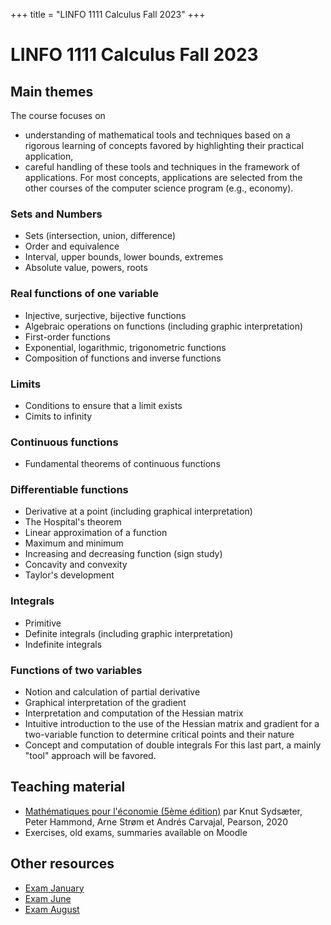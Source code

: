 +++
title = "LINFO 1111 Calculus Fall 2023"
+++

# LINFO 1111 Calculus Fall 2023

## Main themes

The course focuses on
* understanding of mathematical tools and techniques based on a rigorous learning of concepts favored by highlighting their practical application,
* careful handling of these tools and techniques in the framework of applications.
For most concepts, applications are selected from the other courses of the computer science program (e.g., economy).
 
### Sets and Numbers

* Sets (intersection, union, difference)
* Order and equivalence
* Interval, upper bounds, lower bounds, extremes
* Absolute value, powers, roots

### Real functions of one variable

* Injective, surjective, bijective functions
* Algebraic operations on functions (including graphic interpretation)
* First-order functions
* Exponential, logarithmic, trigonometric functions
* Composition of functions and inverse functions

### Limits

* Conditions to ensure that a limit exists
* Cimits to infinity

### Continuous functions

* Fundamental theorems of continuous functions

### Differentiable functions
 
* Derivative at a point (including graphical interpretation)
* The Hospital's theorem
* Linear approximation of a function
* Maximum and minimum
* Increasing and decreasing function (sign study)
* Concavity and convexity
* Taylor's development

### Integrals

* Primitive
* Definite integrals (including graphic interpretation)
* Indefinite integrals

### Functions of two variables

* Notion and calculation of partial derivative
* Graphical interpretation of the gradient
* Interpretation and computation of the Hessian matrix 
* Intuitive introduction to the use of the Hessian matrix and gradient for a two-variable function to determine critical points and their nature
* Concept and computation of double integrals
For this last part, a mainly "tool" approach will be favored.

## Teaching material

* [Mathématiques pour l'économie (5ème édition)](https://www.pearson.fr/fr/book/?GCOI=27440100027450) par Knut Sydsæter, Peter Hammond, Arne Strøm et Andrés Carvajal, Pearson, 2020
* Exercises, old exams, summaries available on Moodle

## Other resources

* [Exam January](/assets/linfo1111/exam-january.pdf)
* [Exam June](/assets/linfo1111/exam-june.pdf)
* [Exam August](/assets/linfo1111/exam-august.pdf)